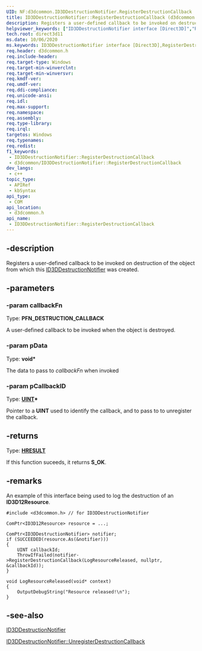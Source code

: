 ```yaml
---
UID: NF:d3dcommon.ID3DDestructionNotifier.RegisterDestructionCallback
title: ID3DDestructionNotifier::RegisterDestructionCallback (d3dcommon.h)
description: Registers a user-defined callback to be invoked on destruction of the object from which this [ID3DDestructionNotifier](./nn-d3dcommon-id3ddestructionotifier.md) was created.
helpviewer_keywords: ["ID3DDestructionNotifier interface [Direct3D]","RegisterDestructionCallback method","ID3DDestructionNotifier.RegisterDestructionCallback","ID3DDestructionNotifier::RegisterDestructionCallback","RegisterDestructionCallback","RegisterDestructionCallback method [Direct3D]","RegisterDestructionCallback method [Direct3D]","ID3DDestructionNotifier interface","d3dcommon/ID3DDestructionNotifier::RegisterDestructionCallback","direct3d11.id3ddestructionnotifier_registerdestructioncallback"]
tech.root: direct3d11
ms.date: 10/06/2020
ms.keywords: ID3DDestructionNotifier interface [Direct3D],RegisterDestructionCallback method, ID3DDestructionNotifier.RegisterDestructionCallback, ID3DDestructionNotifier::RegisterDestructionCallback, RegisterDestructionCallback, RegisterDestructionCallback method [Direct3D], RegisterDestructionCallback method [Direct3D],ID3DDestructionNotifier interface, d3dcommon/ID3DDestructionNotifier::RegisterDestructionCallback, direct3d11.id3ddestructionnotifier_registerdestructioncallback
req.header: d3dcommon.h
req.include-header: 
req.target-type: Windows
req.target-min-winverclnt: 
req.target-min-winversvr: 
req.kmdf-ver: 
req.umdf-ver: 
req.ddi-compliance: 
req.unicode-ansi: 
req.idl: 
req.max-support: 
req.namespace: 
req.assembly: 
req.type-library: 
req.irql: 
targetos: Windows
req.typenames: 
req.redist: 
f1_keywords:
 - ID3DDestructionNotifier::RegisterDestructionCallback
 - d3dcommon/ID3DDestructionNotifier::RegisterDestructionCallback
dev_langs:
 - c++
topic_type:
 - APIRef
 - kbSyntax
api_type:
 - COM
api_location:
 - d3dcommon.h
api_name:
 - ID3DDestructionNotifier::RegisterDestructionCallback
---
```


## -description

Registers a user-defined callback to be invoked on destruction of the object from which this [ID3DDestructionNotifier](./nn-d3dcommon-id3ddestructionotifier.md) was created.

## -parameters

### -param callbackFn

Type: <b>PFN_DESTRUCTION_CALLBACK</b>

A user-defined callback to be invoked when the object is destroyed.

### -param pData

Type: **void\***

The data to pass to *callbackFn* when invoked

### -param pCallbackID

Type: **[UINT](/windows/win32/winprog/windows-data-types)\***

Pointer to a **UINT** used to identify the callback, and to pass to <a href="./nf-d3dcommon-id3ddestructionnotifier-unregisterdestructioncallback.md"></a> to unregister the callback.

## -returns

Type: **[HRESULT](/windows/win32/com/structure-of-com-error-codes)**

If this function suceeds, it returns **S_OK**.

## -remarks

An example of this interface being used to log the destruction of an **ID3D12Resource**.

```cppcx
#include <d3dcommon.h> // for ID3DDestructionNotifier

ComPtr<ID3D12Resource> resource = ...;

ComPtr<ID3DDestructionNotifier> notifier;
if (SUCCEEDED(resource.As(&notifier)))
{
    UINT callbackId;
    ThrowIfFailed(notifier->RegisterDestructionCallback(LogResourceReleased, nullptr, &callbackId));
}

void LogResourceReleased(void* context)
{
    OutputDebugString("Resource released!\n");
}
```

## -see-also

<a href="/windows/win32/api/d3dcommon/nn-d3dcommon-id3ddestructionnotifier">ID3DDestructionNotifier</a>

<a href="/windows/win32/api/d3dcommon/nf-d3dcommon-id3ddestructionnotifier-unregisterdestructioncallback">ID3DDestructionNotifier::UnregisterDestructionCallback</a>

